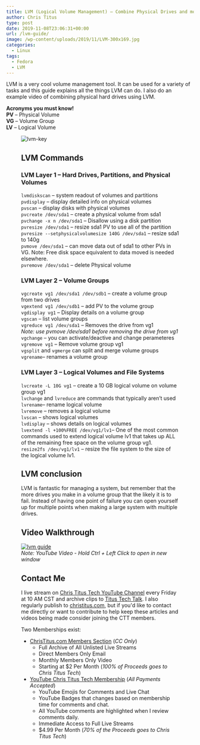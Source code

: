 ```yaml
---
title: LVM (Logical Volume Management) – Combine Physical Drives and more!
author: Chris Titus
type: post
date: 2019-11-08T23:06:31+00:00
url: /lvm-guide/
image: /wp-content/uploads/2019/11/LVM-300x169.jpg
categories:
  - Linux
tags:
  - Fedora
  - LVM
---
```

LVM is a very cool volume management tool. It can be used for a variety of tasks and this guide explains all the things LVM can do. I also do an example video of combining physical hard drives using LVM. <!--more-->

**Acronyms you must know!**  
**PV** &#8211; Physical Volume  
**VG** &#8211; Volume Group  
**LV** &#8211; Logical Volume<figure class="wp-block-image">

![lvm-key](https://christitus.com/wp-content/uploads/2019/11/lvm-key.jpeg) 

## LVM Commands

### LVM Layer 1 &#8211; Hard Drives, Partitions, and Physical Volumes

`lvmdiskscan` &#8211; system readout of volumes and partitions  
`pvdisplay` &#8211; display detailed info on physical volumes  
`pvscan` &#8211; display disks with physical volumes  
`pvcreate /dev/sda1` &#8211; create a physical volume from sda1  
`pvchange -x n /dev/sda1` &#8211; Disallow using a disk partition  
`pvresize /dev/sda1` &#8211; resize sda1 PV to use all of the partition  
`pvresize --setphysicalvolumesize 140G /dev/sda1` &#8211; resize sda1 to 140g  
`pvmove /dev/sda1` &#8211; can move data out of sda1 to other PVs in VG. Note: Free disk space equivalent to data moved is needed elsewhere.   
`pvremove /dev/sda1` &#8211; delete Physical volume

### LVM Layer 2 &#8211; Volume Groups

`vgcreate vg1 /dev/sda1 /dev/sdb1` &#8211; create a volume group from two drives  
`vgextend vg1 /dev/sdb1` &#8211; add PV to the volume group  
`vgdisplay vg1` &#8211; Display details on a volume group  
`vgscan` &#8211; list volume groups  
`vgreduce vg1 /dev/sda1` &#8211; Removes the drive from vg1  
_Note: use pvmove /dev/sda1 before removing the drive from vg1_  
`vgchange` &#8211; you can activate/deactive and change perameteres  
`vgremove vg1` &#8211; Remove volume group vg1  
`vgsplit` and `vgmerge` can split and merge volume groups  
`vgrename`&#8211; renames a volume group

### LVM Layer 3 &#8211; Logical Volumes and File Systems

`lvcreate -L 10G vg1` &#8211; create a 10 GB logical volume on volume group vg1  
`lvchange` and `lvreduce` are commands that typically aren&#8217;t used  
`lvrename`&#8211; rename logical volume  
`lvremove` &#8211; removes a logical volume  
`lvscan` &#8211; shows logical volumes  
`lvdisplay` &#8211; shows details on logical volumes  
`lvextend -l +100%FREE /dev/vg1/lv1`&#8211; One of the most common commands used to extend logical volume lv1 that takes up ALL of the remaining free space on the volume group vg1.  
`resize2fs /dev/vg1/lv1` &#8211; resize the file system to the size of the logical volume lv1. 

## LVM conclusion

LVM is fantastic for managing a system, but remember that the more drives you make in a volume group that the likely it is to fail. Instead of having one point of failure you can open yourself up for multiple points when making a large system with multiple drives. 

## Video Walkthrough
[![lvm guide](https://img.youtube.com/vi/scMkYQxBtJ4/0.jpg)](https://www.youtube.com/watch?v=scMkYQxBtJ4)  
_Note: YouTube Video - Hold Ctrl + Left Click to open in new window_

## Contact Me

I live stream on [Chris Titus Tech YouTube Channel][1] every Friday at 10 AM CST and archive clips to [Titus Tech Talk][2]. I also regularly publish to [christitus.com][3], but if you'd like to contact me directly or want to contribute to help keep these articles and videos being made consider joining the CTT members. 

Two Memberships exist:
- [ChrisTitus.com Members Section][4] (_CC Only_)
  - Full Archive of All Unlisted Live Streams
  - Direct Members Only Email
  - Monthly Members Only Video
  - Starting at $2 Per Month (_100% of Proceeds goes to Chris Titus Tech_)
- [YouTube Chris Titus Tech Membership][5] (_All Payments Accepted_)
  - YouTube Emojis for Comments and Live Chat
  - YouTube Badges that changes based on membership time for comments and chat.
  - All YouTube comments are highlighted when I review comments daily. 
  - Immediate Access to Full Live Streams
  - $4.99 Per Month (_70% of the Proceeds goes to Chris Titus Tech_)

 [1]: https://www.youtube.com/c/ChrisTitusTech
 [2]: https://www.youtube.com/c/ChrisTitusTechStreams
 [3]: https://christitus.com/
 [4]: https://portal.christitus.com
 [5]: https://links.christitus.com/join